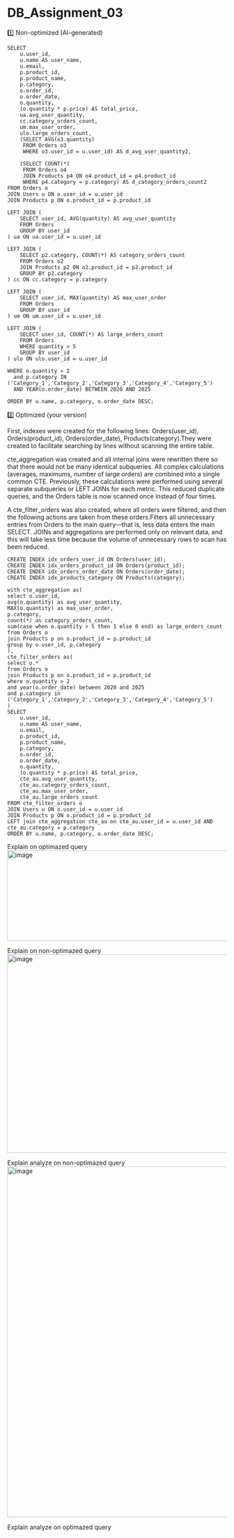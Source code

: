 # DB_Assignment_03

1️⃣ Non-optimized (AI-generated)
```
SELECT
    u.user_id,
    u.name AS user_name,
    u.email,
    p.product_id,
    p.product_name,
    p.category,
    o.order_id,
    o.order_date,
    o.quantity,
    (o.quantity * p.price) AS total_price,
    ua.avg_user_quantity,
    cc.category_orders_count,
    um.max_user_order,
    ulo.large_orders_count,
    (SELECT AVG(o3.quantity)
     FROM Orders o3
     WHERE o3.user_id = u.user_id) AS d_avg_user_quantity2,
     
    (SELECT COUNT(*)
     FROM Orders o4
     JOIN Products p4 ON o4.product_id = p4.product_id
     WHERE p4.category = p.category) AS d_category_orders_count2
FROM Orders o
JOIN Users u ON o.user_id = u.user_id
JOIN Products p ON o.product_id = p.product_id

LEFT JOIN (
    SELECT user_id, AVG(quantity) AS avg_user_quantity
    FROM Orders
    GROUP BY user_id
) ua ON ua.user_id = u.user_id

LEFT JOIN (
    SELECT p2.category, COUNT(*) AS category_orders_count
    FROM Orders o2
    JOIN Products p2 ON o2.product_id = p2.product_id
    GROUP BY p2.category
) cc ON cc.category = p.category

LEFT JOIN (
    SELECT user_id, MAX(quantity) AS max_user_order
    FROM Orders
    GROUP BY user_id
) um ON um.user_id = u.user_id

LEFT JOIN (
    SELECT user_id, COUNT(*) AS large_orders_count
    FROM Orders
    WHERE quantity > 5
    GROUP BY user_id
) ulo ON ulo.user_id = u.user_id

WHERE o.quantity > 2
  and p.category IN ('Category_1','Category_2','Category_3','Category_4','Category_5')
  AND YEAR(o.order_date) BETWEEN 2020 AND 2025

ORDER BY u.name, p.category, o.order_date DESC;
```

2️⃣ Optimized (your version)

First, indexes were created for the following lines: Orders(user_id), Orders(product_id), Orders(order_date), Products(category).They were created to facilitate searching by lines without scanning the entire table.

cte_aggregation was created and all internal joins were rewritten there so that there would not be many identical subqueries. All complex calculations (averages, maximums, number of large orders) are combined into a single common CTE. Previously, these calculations were performed using several separate subqueries or LEFT JOINs for each metric. This reduced duplicate queries, and the Orders table is now scanned once instead of four times.

A cte_filter_orders was also created, where all orders were filtered, and then the following actions are taken from these orders.Filters all unnecessary entries from Orders to the main query—that is, less data enters the main SELECT. JOINs and aggregations are performed only on relevant data, and this will take less time because the volume of unnecessary rows to scan has been reduced.
```
CREATE INDEX idx_orders_user_id ON Orders(user_id);
CREATE INDEX idx_orders_product_id ON Orders(product_id);
CREATE INDEX idx_orders_order_date ON Orders(order_date);
CREATE INDEX idx_products_category ON Products(category);

with cte_aggregation as(
select o.user_id,
avg(o.quantity) as avg_user_quantity,
MAX(o.quantity) as max_user_order,
p.category,
count(*) as category_orders_count,
sum(case when o.quantity > 5 then 1 else 0 end) as large_orders_count
from Orders o 
join Products p on o.product_id = p.product_id
group by o.user_id, p.category
),
cte_filter_orders as(
select o.*
from Orders o
join Products p on o.product_id = p.product_id
where o.quantity > 2
and year(o.order_date) between 2020 and 2025
and p.category in ('Category_1','Category_2','Category_3','Category_4','Category_5')
)
SELECT
    u.user_id,
    u.name AS user_name,
    u.email,
    p.product_id,
    p.product_name,
    p.category,
    o.order_id,
    o.order_date,
    o.quantity,
    (o.quantity * p.price) AS total_price,
    cte_au.avg_user_quantity,
    cte_au.category_orders_count,
    cte_au.max_user_order,
    cte_au.large_orders_count
FROM cte_filter_orders o
JOIN Users u ON o.user_id = u.user_id
JOIN Products p ON o.product_id = p.product_id
LEFT join cte_aggregation cte_au on cte_au.user_id = u.user_id AND cte_au.category = p.category
ORDER BY u.name, p.category, o.order_date DESC;
```

Explain on optimazed query
<img width="1675" height="208" alt="image" src="https://github.com/user-attachments/assets/e257a9a7-08cb-480f-9a52-5fdb98cf0b4b" />

Explain on non-optimazed query
<img width="1457" height="456" alt="image" src="https://github.com/user-attachments/assets/284740a8-d1cd-4d77-9c57-c2909be4cc69" />

Explain analyze on non-optimazed query 
<img width="1418" height="806" alt="image" src="https://github.com/user-attachments/assets/e0bcab18-b2eb-4693-9135-af0450666bce" />

Explain analyze on optimazed query
